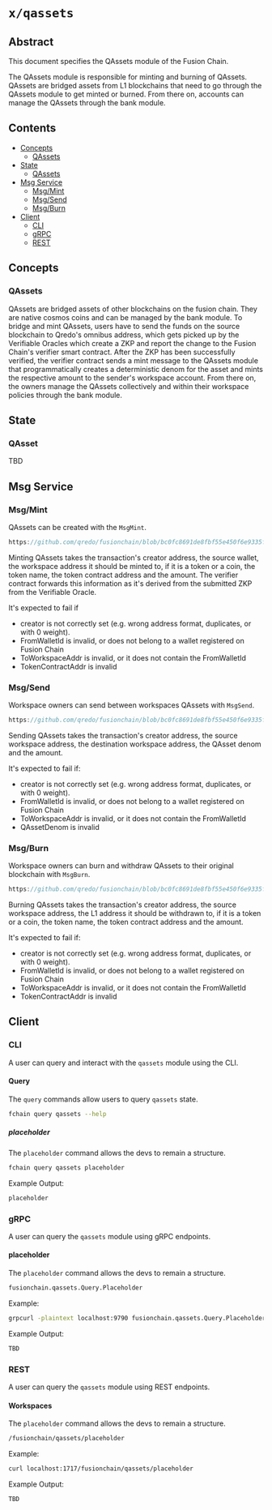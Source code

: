 # `x/qassets`

## Abstract

This document specifies the QAssets module of the Fusion Chain.

The QAssets module is responsible for minting and burning of QAssets. QAssets are
bridged assets from L1 blockchains that need to go through the QAssets module to
get minted or burned. From there on, accounts can manage the QAssets through the 
bank module.

## Contents

* [Concepts](#concepts)
    * [QAssets](#qassets)
* [State](#state)
    * [QAssets](#qasset)
* [Msg Service](#msg-service)
    * [Msg/Mint](#msgmint)
    * [Msg/Send](#msgsend)
    * [Msg/Burn](#msgburn)
* [Client](#client)
    * [CLI](#cli)
    * [gRPC](#grpc)
    * [REST](#rest)

## Concepts

### QAssets

QAssets are bridged assets of other blockchains on the fusion chain. They are native cosmos
coins and can be managed by the bank module. 
To bridge and mint QAssets, users have to send the funds on the source blockchain to Qredo's
omnibus address, which gets picked up by the Verifiable Oracles which create a ZKP and 
report the change to the Fusion Chain's verifier smart contract. After the ZKP has been 
successfully verified, the verifier contract sends a mint message to the QAssets module
that programmatically creates a deterministic denom for the asset and mints the respective
amount to the sender's workspace account. From there on, the owners manage the QAssets 
collectively and within their workspace policies through the bank module. 

## State

### QAsset

TBD

## Msg Service

### Msg/Mint

QAssets can be created with the `MsgMint`. 

```go reference
https://github.com/qredo/fusionchain/blob/bc0fc8691de8fbf55e450f6e9335f6a1b3ea23e0/blockchain/proto/fusionchain/qassets/tx.proto#L25C1-L33C2
```

Minting QAssets takes the transaction's creator address, the source wallet, the workspace address it should be minted to, if it is a token or a coin, the token name, the token contract address and the amount. The verifier contract forwards this information as it's derived from the submitted ZKP from the Verifiable Oracle. 

It's expected to fail if

* creator is not correctly set (e.g. wrong address format, duplicates, or with 0 weight).
* FromWalletId is invalid, or does not belong to a wallet registered on Fusion Chain
* ToWorkspaceAddr is invalid, or it does not contain the FromWalletId
* TokenContractAddr is invalid

### Msg/Send

Workspace owners can send between workspaces QAssets with `MsgSend`.

```go reference
https://github.com/qredo/fusionchain/blob/bc0fc8691de8fbf55e450f6e9335f6a1b3ea23e0/blockchain/proto/fusionchain/qassets/tx.proto#L49C1-L55C2
```

Sending QAssets takes the transaction's creator address, the source workspace address, the destination workspace address, the QAsset denom and the amount.

It's expected to fail if:

* creator is not correctly set (e.g. wrong address format, duplicates, or with 0 weight).
* FromWalletId is invalid, or does not belong to a wallet registered on Fusion Chain
* ToWorkspaceAddr is invalid, or it does not contain the FromWalletId
* QAssetDenom is invalid

### Msg/Burn

Workspace owners can burn and withdraw QAssets to their original blockchain with `MsgBurn`.

```go reference
https://github.com/qredo/fusionchain/blob/bc0fc8691de8fbf55e450f6e9335f6a1b3ea23e0/blockchain/proto/fusionchain/qassets/tx.proto#L37C1-L45C2
```

Burning QAssets takes the transaction's creator address, the source workspace address, the L1 address it should be withdrawn to, if it is a token or a coin, the token name, the token contract address and the amount. 

It's expected to fail if:

* creator is not correctly set (e.g. wrong address format, duplicates, or with 0 weight).
* FromWalletId is invalid, or does not belong to a wallet registered on Fusion Chain
* ToWorkspaceAddr is invalid, or it does not contain the FromWalletId
* TokenContractAddr is invalid

## Client

### CLI

A user can query and interact with the `qassets` module using the CLI.

#### Query

The `query` commands allow users to query `qassets` state.

```bash
fchain query qassets --help
```

##### placeholder

The `placeholder` command allows the devs to remain a structure. 

```bash
fchain query qassets placeholder 
```

Example Output:

```bash
placeholder
```

### gRPC

A user can query the `qassets` module using gRPC endpoints.

#### placeholder

The `placeholder` command allows the devs to remain a structure. 

```bash
fusionchain.qassets.Query.Placeholder
```

Example:

```bash
grpcurl -plaintext localhost:9790 fusionchain.qassets.Query.Placeholder
```

Example Output:

```bash
TBD
```

### REST

A user can query the `qassets` module using REST endpoints.

#### Workspaces

The `placeholder` command allows the devs to remain a structure. 

```bash
/fusionchain/qassets/placeholder
```

Example:

```bash
curl localhost:1717/fusionchain/qassets/placeholder

```

Example Output:

```bash
TBD
```
